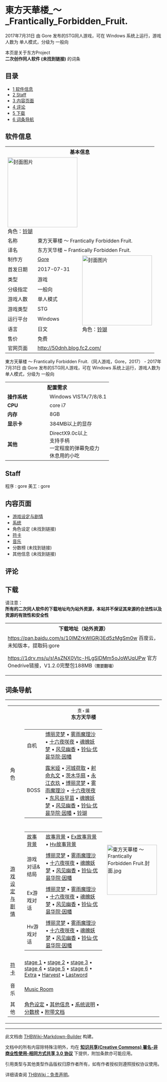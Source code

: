 # 東方天華楼_～_Frantically_Forbidden_Fruit.

<!-- source html: G:\repos\THBWiki-Markdown-Builder\THBWikiMarkdown\Temp\main\e\eb\ns0%3A%E6%9D%B1%E6%96%B9%E5%A4%A9%E8%8F%AF%E6%A5%BC_%EF%BD%9E_Frantically_Forbidden_Fruit%2E.html -->

2017年7月31日 由 Gore  发布的STG同人游戏，可在 Windows 系统上运行，游戏人数为 单人模式，分级为 一般向

本页是关于东方Project  
 **二次创作同人软件 (未找到链接)** 的词条

## 目录

- [1 软件信息](#软件信息)
- [2 Staff](#Staff)
- [3 内容页面](#内容页面)
- [4 评论](#评论)
- [5 下载](#下载)
- [6 词条导航](#词条导航)





## 软件信息

<table><tbody><tr><th colspan="3">基本信息</th></tr><tr><td class="cover-artwork-mobile" colspan="2"><a href="./文件-東方天華楼_～_Frantically_Forbidden_Fruit.封面.jpg.md" class="image" title="封面图片"><img alt="封面图片" src="https://upload.thwiki.cc/thumb/3/37/%E6%9D%B1%E6%96%B9%E5%A4%A9%E8%8F%AF%E6%A5%BC_%EF%BD%9E_Frantically_Forbidden_Fruit.%E5%B0%81%E9%9D%A2.jpg/224px-%E6%9D%B1%E6%96%B9%E5%A4%A9%E8%8F%AF%E6%A5%BC_%EF%BD%9E_Frantically_Forbidden_Fruit.%E5%B0%81%E9%9D%A2.jpg" decoding="async" loading="lazy" width="224" height="224" srcset="https://upload.thwiki.cc/thumb/3/37/%E6%9D%B1%E6%96%B9%E5%A4%A9%E8%8F%AF%E6%A5%BC_%EF%BD%9E_Frantically_Forbidden_Fruit.%E5%B0%81%E9%9D%A2.jpg/336px-%E6%9D%B1%E6%96%B9%E5%A4%A9%E8%8F%AF%E6%A5%BC_%EF%BD%9E_Frantically_Forbidden_Fruit.%E5%B0%81%E9%9D%A2.jpg 1.5x, https://upload.thwiki.cc/thumb/3/37/%E6%9D%B1%E6%96%B9%E5%A4%A9%E8%8F%AF%E6%A5%BC_%EF%BD%9E_Frantically_Forbidden_Fruit.%E5%B0%81%E9%9D%A2.jpg/448px-%E6%9D%B1%E6%96%B9%E5%A4%A9%E8%8F%AF%E6%A5%BC_%EF%BD%9E_Frantically_Forbidden_Fruit.%E5%B0%81%E9%9D%A2.jpg 2x" data-file-width="1024" data-file-height="1024"></a><div class="cover-char">角色：<a href="./铃瑚.md" title="铃瑚">铃瑚</a></div></td>
</tr><tr><td class="label">名称</td><td colspan="2"> 東方天華楼 ～ Frantically Forbidden Fruit. </td></tr><tr><td class="label">译名</td><td colspan="2"> 东方天华楼 ~ Frantically Forbidden Fruit. </td></tr><tr><td class="label">制作方</td><td><a href="./Gore.md" title="Gore">Gore</a></td><td class="cover-artwork" rowspan="8" style="min-width:224px;"><a href="./文件-東方天華楼_～_Frantically_Forbidden_Fruit.封面.jpg.md" class="image" title="封面图片"><img alt="封面图片" src="https://upload.thwiki.cc/thumb/3/37/%E6%9D%B1%E6%96%B9%E5%A4%A9%E8%8F%AF%E6%A5%BC_%EF%BD%9E_Frantically_Forbidden_Fruit.%E5%B0%81%E9%9D%A2.jpg/224px-%E6%9D%B1%E6%96%B9%E5%A4%A9%E8%8F%AF%E6%A5%BC_%EF%BD%9E_Frantically_Forbidden_Fruit.%E5%B0%81%E9%9D%A2.jpg" decoding="async" loading="lazy" width="224" height="224" srcset="https://upload.thwiki.cc/thumb/3/37/%E6%9D%B1%E6%96%B9%E5%A4%A9%E8%8F%AF%E6%A5%BC_%EF%BD%9E_Frantically_Forbidden_Fruit.%E5%B0%81%E9%9D%A2.jpg/336px-%E6%9D%B1%E6%96%B9%E5%A4%A9%E8%8F%AF%E6%A5%BC_%EF%BD%9E_Frantically_Forbidden_Fruit.%E5%B0%81%E9%9D%A2.jpg 1.5x, https://upload.thwiki.cc/thumb/3/37/%E6%9D%B1%E6%96%B9%E5%A4%A9%E8%8F%AF%E6%A5%BC_%EF%BD%9E_Frantically_Forbidden_Fruit.%E5%B0%81%E9%9D%A2.jpg/448px-%E6%9D%B1%E6%96%B9%E5%A4%A9%E8%8F%AF%E6%A5%BC_%EF%BD%9E_Frantically_Forbidden_Fruit.%E5%B0%81%E9%9D%A2.jpg 2x" data-file-width="1024" data-file-height="1024"></a><div class="cover-char">角色：<a href="./铃瑚.md" title="铃瑚">铃瑚</a></div></td>
</tr><tr><td class="label">首发日期</td><td>2017-07-31</td></tr><tr><td class="label">类型</td><td>游戏</td></tr><tr><td class="label">分级指定</td><td>一般向</td></tr><tr><td class="label">游戏人数</td><td>单人模式</td></tr><tr><td class="label">游戏类型</td><td>STG</td></tr><tr><td class="label">运行平台</td><td>Windows</td></tr><tr><td class="label">语言</td><td>日文</td></tr><tr><td class="label">售价</td><td>免费</td></tr>
<tr><td class="label">官网页面</td><td colspan="2"><a rel="nofollow" class="external free" href="http://50dnh.blog.fc2.com/">http://50dnh.blog.fc2.com/</a></td></tr></tbody></table>

東方天華楼 ～ Frantically Forbidden Fruit.（同人游戏，Gore，2017） - 2017年7月31日 由 Gore  发布的STG同人游戏，可在 Windows 系统上运行，游戏人数为 单人模式，分级为 一般向
  
  

  


<table>
<tbody><tr><th colspan="2">配置需求</th></tr>
<tr><td style="width:120px;padding-left:7px;"><b>操作系统</b></td><td>Windows VISTA/7/8/8.1</td></tr><tr><td style="width:120px;padding-left:7px;"><b>CPU</b></td><td>core i7</td></tr><tr><td style="width:120px;padding-left:7px;"><b>内存</b></td><td>8GB</td></tr><tr><td style="width:120px;padding-left:7px;"><b>显示卡</b></td><td>384MB以上的显存</td></tr><tr><td style="width:120px;padding-left:7px;"><b>其他</b></td><td>DirectX9.0c以上<br>支持手柄<br>一定程度的弹幕免疫力<br>休息用的小吃</td></tr>
</tbody></table>



## Staff
程序
: gore
美工
: gore


## 内容页面
- [游戏设定与剧情](./東方天華楼_～_Frantically_Forbidden_Fruit.-设定与剧情.md)
- [系统](./東方天華楼_～_Frantically_Forbidden_Fruit.-系统说明.md)
- 角色设定 (未找到链接)
- [符卡](./東方天華楼_～_Frantically_Forbidden_Fruit.-符卡.md)
- [音乐](./東方天華楼_～_Frantically_Forbidden_Fruit.-音乐.md)
- 分数榜 (未找到链接)
- 其他信息 (未找到链接)


## 评论

## 下载
  
请注意：  
 **所有的二次同人软件的下载地址均为站外资源，本站并不保证其来源的合法性以及资源的有效性和安全性**   

  


<table>

<tbody><tr>
<th>下载地址（站外资源）
</th></tr>
<tr>
<td><a rel="nofollow" class="external free" href="https://pan.baidu.com/s/10lMZrkWIGRj3Ed5zMgSm0w">https://pan.baidu.com/s/10lMZrkWIGRj3Ed5zMgSm0w</a> 百度云，未知版本，提取码:gore<br>
<p><a rel="nofollow" class="external free" href="https://1drv.ms/u/s!AsZNX0Vtc-HLgSIDMm5oJoWUqUPw">https://1drv.ms/u/s!AsZNX0Vtc-HLgSIDMm5oJoWUqUPw</a> 官方Onedrive链接，V1.2.0完整包188MB<span style="font-family: sans-serif; cursor: default; color:#555; font-size: 0.8em; bottom: 0.1em; font-weight: bold;" title="连接到需要翻墙网页">（需要翻墙）</span>
</p>
</td></tr></tbody></table>



## 词条导航
  
  

<table><tbody><tr><td><table cellspacing="0" class="nowraplinks mw-collapsible mw-collapsed" style="width:100%;;;"><tbody><tr><th style=";" colspan="3" class="navbox-title"><div class="navbar"><div class="noprint plainlinksneverexpand" style="background-color:transparent; padding:0; font-weight:normal; font-size:80%; white-space:nowrap;"><a href="./東方天華楼_～_Frantically_Forbidden_Fruit.-导航.md" title="東方天華楼 ～ Frantically Forbidden Fruit./导航"><span style=";;border:none;" title="查看这个模板">查</span></a>&#160;<span style="font-size:80%;">•</span>&#160;<a href="/index.php?title=%E6%9D%B1%E6%96%B9%E5%A4%A9%E8%8F%AF%E6%A5%BC_%EF%BD%9E_Frantically_Forbidden_Fruit./%E5%AF%BC%E8%88%AA&amp;action=edit"><span style=";;border:none;" title="您可以编辑这个模板。请在储存变更之前先预览">编</span></a></div></div><span><a class="mw-selflink selflink">东方天华楼</a></span></th></tr><tr><td></td></tr><tr><td class="navbox-group" style=";;">角色</td><td style=";;" class="navbox-list navbox-odd"><div></div><table cellspacing="0" class="nowraplinks navbox-subgroup" style="width:100%;;;;"><tbody><tr><td class="navbox-group" style=";;"><div>自机</div></td><td style=";;" class="navbox-list navbox-odd"><div><a href="./博丽灵梦.md" title="博丽灵梦">博丽灵梦</a> &#8226; <a href="./雾雨魔理沙.md" title="雾雨魔理沙">雾雨魔理沙</a> &#8226; <a href="/%E5%8D%81%E5%85%AD%E5%A4%9C%E5%92%B2%E5%A4%9C" title="十六夜咲夜">十六夜咲夜</a> &#8226; <a href="./魂魄妖梦.md" title="魂魄妖梦">魂魄妖梦</a> &#8226; <a href="./风见幽香.md" title="风见幽香">风见幽香</a> &#8226; <a href="./铃仙·优昙华院·因幡.md" title="铃仙·优昙华院·因幡">铃仙·优昙华院·因幡</a></div></td></tr><tr><td></td></tr><tr><td class="navbox-group" style=";;"><div>BOSS</div></td><td style=";;" class="navbox-list navbox-even"><div><a href="./露米娅.md" title="露米娅">露米娅</a> &#8226; <a href="./河城荷取.md" title="河城荷取">河城荷取</a> &#8226; <a href="./射命丸文.md" title="射命丸文">射命丸文</a> &#8226; <a href="./茨木华扇.md" title="茨木华扇">茨木华扇</a> &#8226; <a href="./永江衣玖.md" title="永江衣玖">永江衣玖</a> &#8226; <a href="./博丽灵梦.md" title="博丽灵梦">博丽灵梦</a> &#8226; <a href="./雾雨魔理沙.md" title="雾雨魔理沙">雾雨魔理沙</a> &#8226; <a href="/%E5%8D%81%E5%85%AD%E5%A4%9C%E5%92%B2%E5%A4%9C" title="十六夜咲夜">十六夜咲夜</a> &#8226; <a href="./东风谷早苗.md" title="东风谷早苗">东风谷早苗</a> &#8226; <a href="./魂魄妖梦.md" title="魂魄妖梦">魂魄妖梦</a> &#8226; <a href="./风见幽香.md" title="风见幽香">风见幽香</a> &#8226; <a href="./铃仙·优昙华院·因幡.md" title="铃仙·优昙华院·因幡">铃仙·优昙华院·因幡</a> &#8226; <a href="./铃瑚.md" title="铃瑚">铃瑚</a></div></td></tr></tbody></table><div></div></td><td class="navbox-image" style="" rowspan="9"><a href="./文件-東方天華楼_～_Frantically_Forbidden_Fruit.封面.jpg.md" class="image"><img alt="東方天華楼 ～ Frantically Forbidden Fruit.封面.jpg" src="https://upload.thwiki.cc/thumb/3/37/%E6%9D%B1%E6%96%B9%E5%A4%A9%E8%8F%AF%E6%A5%BC_%EF%BD%9E_Frantically_Forbidden_Fruit.%E5%B0%81%E9%9D%A2.jpg/160px-%E6%9D%B1%E6%96%B9%E5%A4%A9%E8%8F%AF%E6%A5%BC_%EF%BD%9E_Frantically_Forbidden_Fruit.%E5%B0%81%E9%9D%A2.jpg" decoding="async" loading="lazy" width="160" height="160" srcset="https://upload.thwiki.cc/thumb/3/37/%E6%9D%B1%E6%96%B9%E5%A4%A9%E8%8F%AF%E6%A5%BC_%EF%BD%9E_Frantically_Forbidden_Fruit.%E5%B0%81%E9%9D%A2.jpg/240px-%E6%9D%B1%E6%96%B9%E5%A4%A9%E8%8F%AF%E6%A5%BC_%EF%BD%9E_Frantically_Forbidden_Fruit.%E5%B0%81%E9%9D%A2.jpg 1.5x, https://upload.thwiki.cc/thumb/3/37/%E6%9D%B1%E6%96%B9%E5%A4%A9%E8%8F%AF%E6%A5%BC_%EF%BD%9E_Frantically_Forbidden_Fruit.%E5%B0%81%E9%9D%A2.jpg/320px-%E6%9D%B1%E6%96%B9%E5%A4%A9%E8%8F%AF%E6%A5%BC_%EF%BD%9E_Frantically_Forbidden_Fruit.%E5%B0%81%E9%9D%A2.jpg 2x" data-file-width="1024" data-file-height="1024"></a></td></tr><tr><td></td></tr><tr><td class="navbox-group" style=";;"><a href="./東方天華楼_～_Frantically_Forbidden_Fruit.-设定与剧情.md" title="東方天華楼 ～ Frantically Forbidden Fruit./设定与剧情">游戏设定与剧情</a></td><td style=";;" class="navbox-list navbox-even"><div></div><table cellspacing="0" class="nowraplinks navbox-subgroup" style="width:100%;;;;"><tbody><tr><td class="navbox-group" style=";;"><div><a href="/%E6%9D%B1%E6%96%B9%E5%A4%A9%E8%8F%AF%E6%A5%BC_%EF%BD%9E_Frantically_Forbidden_Fruit./%E8%AE%BE%E5%AE%9A%E4%B8%8E%E5%89%A7%E6%83%85#故事背景" title="東方天華楼 ～ Frantically Forbidden Fruit./设定与剧情">故事背景</a></div></td><td style=";;" class="navbox-list navbox-odd"><div><a href="./東方天華楼_～_Frantically_Forbidden_Fruit.-设定与剧情-故事背景.md" title="東方天華楼 ～ Frantically Forbidden Fruit./设定与剧情/故事背景">故事背景</a> &#8226; <a href="/index.php?title=%E9%99%84%E5%B8%A6%E6%96%87%E6%A1%A3:%E6%9D%B1%E6%96%B9%E5%A4%A9%E8%8F%AF%E6%A5%BC_%EF%BD%9E_Frantically_Forbidden_Fruit./%E8%A7%92%E8%89%B2%E8%AE%BE%E5%AE%9A%E4%B8%8E%E5%89%A7%E6%83%85&amp;action=edit&amp;redlink=1" class="new" title="附带文档:東方天華楼 ～ Frantically Forbidden Fruit./角色设定与剧情（页面不存在）">Ex故事背景</a> &#8226; <a href="/index.php?title=%E9%99%84%E5%B8%A6%E6%96%87%E6%A1%A3:%E6%9D%B1%E6%96%B9%E5%A4%A9%E8%8F%AF%E6%A5%BC_%EF%BD%9E_Frantically_Forbidden_Fruit./%E8%A7%92%E8%89%B2%E8%AE%BE%E5%AE%9A%E4%B8%8E%E5%89%A7%E6%83%85&amp;action=edit&amp;redlink=1" class="new" title="附带文档:東方天華楼 ～ Frantically Forbidden Fruit./角色设定与剧情（页面不存在）" unred="">Hv故事背景</a></div></td></tr><tr><td></td></tr><tr><td class="navbox-group" style=";;"><div>游戏对话&amp;结局</div></td><td style=";;" class="navbox-list navbox-even"><div><a href="/index.php?title=%E6%9D%B1%E6%96%B9%E5%A4%A9%E8%8F%AF%E6%A5%BC_%EF%BD%9E_Frantically_Forbidden_Fruit./%E8%AE%BE%E5%AE%9A%E4%B8%8E%E5%89%A7%E6%83%85/%E5%8D%9A%E4%B8%BD%E7%81%B5%E6%A2%A6&amp;action=edit&amp;redlink=1" class="new" title="東方天華楼 ～ Frantically Forbidden Fruit./设定与剧情/博丽灵梦（页面不存在）">博丽灵梦</a> &#8226; <a href="/index.php?title=%E6%9D%B1%E6%96%B9%E5%A4%A9%E8%8F%AF%E6%A5%BC_%EF%BD%9E_Frantically_Forbidden_Fruit./%E8%AE%BE%E5%AE%9A%E4%B8%8E%E5%89%A7%E6%83%85/%E9%9B%BE%E9%9B%A8%E9%AD%94%E7%90%86%E6%B2%99&amp;action=edit&amp;redlink=1" class="new" title="東方天華楼 ～ Frantically Forbidden Fruit./设定与剧情/雾雨魔理沙（页面不存在）">雾雨魔理沙</a> &#8226; <a href="/index.php?title=%E6%9D%B1%E6%96%B9%E5%A4%A9%E8%8F%AF%E6%A5%BC_%EF%BD%9E_Frantically_Forbidden_Fruit./%E8%AE%BE%E5%AE%9A%E4%B8%8E%E5%89%A7%E6%83%85/%E5%8D%81%E5%85%AD%E5%A4%9C%E5%92%B2%E5%A4%9C&amp;action=edit&amp;redlink=1" class="new" title="東方天華楼 ～ Frantically Forbidden Fruit./设定与剧情/十六夜咲夜（页面不存在）">十六夜咲夜</a> &#8226; <a href="/index.php?title=%E6%9D%B1%E6%96%B9%E5%A4%A9%E8%8F%AF%E6%A5%BC_%EF%BD%9E_Frantically_Forbidden_Fruit./%E8%AE%BE%E5%AE%9A%E4%B8%8E%E5%89%A7%E6%83%85/%E9%AD%82%E9%AD%84%E5%A6%96%E6%A2%A6&amp;action=edit&amp;redlink=1" class="new" title="東方天華楼 ～ Frantically Forbidden Fruit./设定与剧情/魂魄妖梦（页面不存在）">魂魄妖梦</a> &#8226; <a href="/index.php?title=%E6%9D%B1%E6%96%B9%E5%A4%A9%E8%8F%AF%E6%A5%BC_%EF%BD%9E_Frantically_Forbidden_Fruit./%E8%AE%BE%E5%AE%9A%E4%B8%8E%E5%89%A7%E6%83%85/%E9%A3%8E%E8%A7%81%E5%B9%BD%E9%A6%99&amp;action=edit&amp;redlink=1" class="new" title="東方天華楼 ～ Frantically Forbidden Fruit./设定与剧情/风见幽香（页面不存在）">风见幽香</a> &#8226; <a href="/index.php?title=%E6%9D%B1%E6%96%B9%E5%A4%A9%E8%8F%AF%E6%A5%BC_%EF%BD%9E_Frantically_Forbidden_Fruit./%E8%AE%BE%E5%AE%9A%E4%B8%8E%E5%89%A7%E6%83%85/%E9%93%83%E4%BB%99%C2%B7%E4%BC%98%E6%98%99%E5%8D%8E%E9%99%A2%C2%B7%E5%9B%A0%E5%B9%A1&amp;action=edit&amp;redlink=1" class="new" title="東方天華楼 ～ Frantically Forbidden Fruit./设定与剧情/铃仙·优昙华院·因幡（页面不存在）">铃仙·优昙华院·因幡</a></div></td></tr><tr><td></td></tr><tr><td class="navbox-group" style=";;"><div>Ex游戏对话</div></td><td style=";;" class="navbox-list navbox-odd"><div><a href="/index.php?title=%E6%9D%B1%E6%96%B9%E5%A4%A9%E8%8F%AF%E6%A5%BC_%EF%BD%9E_Frantically_Forbidden_Fruit./%E8%AE%BE%E5%AE%9A%E4%B8%8E%E5%89%A7%E6%83%85/%E5%8D%9A%E4%B8%BD%E7%81%B5%E6%A2%A6Ex&amp;action=edit&amp;redlink=1" class="new" title="東方天華楼 ～ Frantically Forbidden Fruit./设定与剧情/博丽灵梦Ex（页面不存在）">博丽灵梦</a> &#8226; <a href="/index.php?title=%E6%9D%B1%E6%96%B9%E5%A4%A9%E8%8F%AF%E6%A5%BC_%EF%BD%9E_Frantically_Forbidden_Fruit./%E8%AE%BE%E5%AE%9A%E4%B8%8E%E5%89%A7%E6%83%85/%E9%9B%BE%E9%9B%A8%E9%AD%94%E7%90%86%E6%B2%99Ex&amp;action=edit&amp;redlink=1" class="new" title="東方天華楼 ～ Frantically Forbidden Fruit./设定与剧情/雾雨魔理沙Ex（页面不存在）">雾雨魔理沙</a> &#8226; <a href="/index.php?title=%E6%9D%B1%E6%96%B9%E5%A4%A9%E8%8F%AF%E6%A5%BC_%EF%BD%9E_Frantically_Forbidden_Fruit./%E8%AE%BE%E5%AE%9A%E4%B8%8E%E5%89%A7%E6%83%85/%E5%8D%81%E5%85%AD%E5%A4%9C%E5%92%B2%E5%A4%9CEx&amp;action=edit&amp;redlink=1" class="new" title="東方天華楼 ～ Frantically Forbidden Fruit./设定与剧情/十六夜咲夜Ex（页面不存在）">十六夜咲夜</a> &#8226; <a href="/index.php?title=%E6%9D%B1%E6%96%B9%E5%A4%A9%E8%8F%AF%E6%A5%BC_%EF%BD%9E_Frantically_Forbidden_Fruit./%E8%AE%BE%E5%AE%9A%E4%B8%8E%E5%89%A7%E6%83%85/%E9%AD%82%E9%AD%84%E5%A6%96%E6%A2%A6Ex&amp;action=edit&amp;redlink=1" class="new" title="東方天華楼 ～ Frantically Forbidden Fruit./设定与剧情/魂魄妖梦Ex（页面不存在）">魂魄妖梦</a> &#8226; <a href="/index.php?title=%E6%9D%B1%E6%96%B9%E5%A4%A9%E8%8F%AF%E6%A5%BC_%EF%BD%9E_Frantically_Forbidden_Fruit./%E8%AE%BE%E5%AE%9A%E4%B8%8E%E5%89%A7%E6%83%85/%E9%A3%8E%E8%A7%81%E5%B9%BD%E9%A6%99Ex&amp;action=edit&amp;redlink=1" class="new" title="東方天華楼 ～ Frantically Forbidden Fruit./设定与剧情/风见幽香Ex（页面不存在）">风见幽香</a> &#8226; <a href="/index.php?title=%E6%9D%B1%E6%96%B9%E5%A4%A9%E8%8F%AF%E6%A5%BC_%EF%BD%9E_Frantically_Forbidden_Fruit./%E8%AE%BE%E5%AE%9A%E4%B8%8E%E5%89%A7%E6%83%85/%E9%93%83%E4%BB%99%C2%B7%E4%BC%98%E6%98%99%E5%8D%8E%E9%99%A2%C2%B7%E5%9B%A0%E5%B9%A1Ex&amp;action=edit&amp;redlink=1" class="new" title="東方天華楼 ～ Frantically Forbidden Fruit./设定与剧情/铃仙·优昙华院·因幡Ex（页面不存在）">铃仙·优昙华院·因幡</a></div></td></tr><tr><td></td></tr><tr><td class="navbox-group" style=";;"><div>Hv游戏对话</div></td><td style=";;" class="navbox-list navbox-even"><div><a href="/index.php?title=%E6%9D%B1%E6%96%B9%E5%A4%A9%E8%8F%AF%E6%A5%BC_%EF%BD%9E_Frantically_Forbidden_Fruit./%E8%AE%BE%E5%AE%9A%E4%B8%8E%E5%89%A7%E6%83%85/%E5%8D%9A%E4%B8%BD%E7%81%B5%E6%A2%A6Hv&amp;action=edit&amp;redlink=1" class="new" title="東方天華楼 ～ Frantically Forbidden Fruit./设定与剧情/博丽灵梦Hv（页面不存在）">博丽灵梦</a> &#8226; <a href="/index.php?title=%E6%9D%B1%E6%96%B9%E5%A4%A9%E8%8F%AF%E6%A5%BC_%EF%BD%9E_Frantically_Forbidden_Fruit./%E8%AE%BE%E5%AE%9A%E4%B8%8E%E5%89%A7%E6%83%85/%E9%9B%BE%E9%9B%A8%E9%AD%94%E7%90%86%E6%B2%99Hv&amp;action=edit&amp;redlink=1" class="new" title="東方天華楼 ～ Frantically Forbidden Fruit./设定与剧情/雾雨魔理沙Hv（页面不存在）">雾雨魔理沙</a> &#8226; <a href="/index.php?title=%E6%9D%B1%E6%96%B9%E5%A4%A9%E8%8F%AF%E6%A5%BC_%EF%BD%9E_Frantically_Forbidden_Fruit./%E8%AE%BE%E5%AE%9A%E4%B8%8E%E5%89%A7%E6%83%85/%E5%8D%81%E5%85%AD%E5%A4%9C%E5%92%B2%E5%A4%9CHv&amp;action=edit&amp;redlink=1" class="new" title="東方天華楼 ～ Frantically Forbidden Fruit./设定与剧情/十六夜咲夜Hv（页面不存在）">十六夜咲夜</a> &#8226; <a href="/index.php?title=%E6%9D%B1%E6%96%B9%E5%A4%A9%E8%8F%AF%E6%A5%BC_%EF%BD%9E_Frantically_Forbidden_Fruit./%E8%AE%BE%E5%AE%9A%E4%B8%8E%E5%89%A7%E6%83%85/%E9%AD%82%E9%AD%84%E5%A6%96%E6%A2%A6Hv&amp;action=edit&amp;redlink=1" class="new" title="東方天華楼 ～ Frantically Forbidden Fruit./设定与剧情/魂魄妖梦Hv（页面不存在）">魂魄妖梦</a> &#8226; <a href="/index.php?title=%E6%9D%B1%E6%96%B9%E5%A4%A9%E8%8F%AF%E6%A5%BC_%EF%BD%9E_Frantically_Forbidden_Fruit./%E8%AE%BE%E5%AE%9A%E4%B8%8E%E5%89%A7%E6%83%85/%E9%A3%8E%E8%A7%81%E5%B9%BD%E9%A6%99Hv&amp;action=edit&amp;redlink=1" class="new" title="東方天華楼 ～ Frantically Forbidden Fruit./设定与剧情/风见幽香Hv（页面不存在）">风见幽香</a> &#8226; <a href="/index.php?title=%E6%9D%B1%E6%96%B9%E5%A4%A9%E8%8F%AF%E6%A5%BC_%EF%BD%9E_Frantically_Forbidden_Fruit./%E8%AE%BE%E5%AE%9A%E4%B8%8E%E5%89%A7%E6%83%85/%E9%93%83%E4%BB%99%C2%B7%E4%BC%98%E6%98%99%E5%8D%8E%E9%99%A2%C2%B7%E5%9B%A0%E5%B9%A1Hv&amp;action=edit&amp;redlink=1" class="new" title="東方天華楼 ～ Frantically Forbidden Fruit./设定与剧情/铃仙·优昙华院·因幡Hv（页面不存在）">铃仙·优昙华院·因幡</a></div></td></tr></tbody></table><div></div></td></tr><tr><td></td></tr><tr><td class="navbox-group" style=";;"><a href="./東方天華楼_～_Frantically_Forbidden_Fruit.-符卡.md" title="東方天華楼 ～ Frantically Forbidden Fruit./符卡">符卡</a></td><td style=";;" class="navbox-list navbox-odd"><div><a href="./東方天華楼_～_Frantically_Forbidden_Fruit.-符卡-Stage_1.md" title="東方天華楼 ～ Frantically Forbidden Fruit./符卡/Stage 1">stage 1</a> &#8226; <a href="./東方天華楼_～_Frantically_Forbidden_Fruit.-符卡-Stage_2.md" title="東方天華楼 ～ Frantically Forbidden Fruit./符卡/Stage 2">stage 2</a> &#8226; <a href="./東方天華楼_～_Frantically_Forbidden_Fruit.-符卡-Stage_3.md" title="東方天華楼 ～ Frantically Forbidden Fruit./符卡/Stage 3">stage 3</a> &#8226; <a href="./東方天華楼_～_Frantically_Forbidden_Fruit.-符卡-Stage_4.md" title="東方天華楼 ～ Frantically Forbidden Fruit./符卡/Stage 4">stage 4</a> &#8226; <a href="/index.php?title=%E6%9D%B1%E6%96%B9%E5%A4%A9%E8%8F%AF%E6%A5%BC_%EF%BD%9E_Frantically_Forbidden_Fruit./%E7%AC%A6%E5%8D%A1/Stage_5&amp;action=edit&amp;redlink=1" class="new" title="東方天華楼 ～ Frantically Forbidden Fruit./符卡/Stage 5（页面不存在）">stage 5</a> &#8226; <a href="/index.php?title=%E6%9D%B1%E6%96%B9%E5%A4%A9%E8%8F%AF%E6%A5%BC_%EF%BD%9E_Frantically_Forbidden_Fruit./%E7%AC%A6%E5%8D%A1/Stage_6&amp;action=edit&amp;redlink=1" class="new" title="東方天華楼 ～ Frantically Forbidden Fruit./符卡/Stage 6（页面不存在）">stage 6</a> &#8226; <a href="/index.php?title=%E6%9D%B1%E6%96%B9%E5%A4%A9%E8%8F%AF%E6%A5%BC_%EF%BD%9E_Frantically_Forbidden_Fruit./%E7%AC%A6%E5%8D%A1/Extra&amp;action=edit&amp;redlink=1" class="new" title="東方天華楼 ～ Frantically Forbidden Fruit./符卡/Extra（页面不存在）">Extra</a> &#8226; <a href="/index.php?title=%E6%9D%B1%E6%96%B9%E5%A4%A9%E8%8F%AF%E6%A5%BC_%EF%BD%9E_Frantically_Forbidden_Fruit./%E7%AC%A6%E5%8D%A1/Harvest&amp;action=edit&amp;redlink=1" class="new" title="東方天華楼 ～ Frantically Forbidden Fruit./符卡/Harvest（页面不存在）">Harvest</a> &#8226; <a href="/index.php?title=%E6%9D%B1%E6%96%B9%E5%A4%A9%E8%8F%AF%E6%A5%BC_%EF%BD%9E_Frantically_Forbidden_Fruit./%E7%AC%A6%E5%8D%A1/Lastword&amp;action=edit&amp;redlink=1" class="new" title="東方天華楼 ～ Frantically Forbidden Fruit./符卡/Lastword（页面不存在）">Lastword</a></div></td></tr><tr><td></td></tr><tr><td class="navbox-group" style=";;">音乐</td><td style=";;" class="navbox-list navbox-even"><div><a href="./東方天華楼_～_Frantically_Forbidden_Fruit.-音乐.md" title="東方天華楼 ～ Frantically Forbidden Fruit./音乐">Music Room</a></div></td></tr><tr><td></td></tr><tr><td class="navbox-group" style=";;">其他</td><td style=";;" class="navbox-list navbox-odd"><div><a href="/index.php?title=%E6%9D%B1%E6%96%B9%E5%A4%A9%E8%8F%AF%E6%A5%BC_%EF%BD%9E_Frantically_Forbidden_Fruit./%E8%A7%92%E8%89%B2%E8%AE%BE%E5%AE%9A&amp;action=edit&amp;redlink=1" class="new" title="東方天華楼 ～ Frantically Forbidden Fruit./角色设定（页面不存在）">角色设定</a> &#8226; <a href="/index.php?title=%E6%9D%B1%E6%96%B9%E5%A4%A9%E8%8F%AF%E6%A5%BC_%EF%BD%9E_Frantically_Forbidden_Fruit./%E6%9D%82%E9%A1%B9&amp;action=edit&amp;redlink=1" class="new" title="東方天華楼 ～ Frantically Forbidden Fruit./杂项（页面不存在）">其他信息</a> &#8226; <a href="./東方天華楼_～_Frantically_Forbidden_Fruit.-系统说明.md" title="東方天華楼 ～ Frantically Forbidden Fruit./系统说明">系统说明</a> &#8226; <a href="/index.php?title=%E6%9D%B1%E6%96%B9%E5%A4%A9%E8%8F%AF%E6%A5%BC_%EF%BD%9E_Frantically_Forbidden_Fruit./%E5%88%86%E6%95%B0%E6%A6%9C&amp;action=edit&amp;redlink=1" class="new" title="東方天華楼 ～ Frantically Forbidden Fruit./分数榜（页面不存在）">分数榜</a> &#8226; <a href="/index.php?title=%E9%99%84%E5%B8%A6%E6%96%87%E6%A1%A3:%E6%9D%B1%E6%96%B9%E5%A4%A9%E8%8F%AF%E6%A5%BC_%EF%BD%9E_Frantically_Forbidden_Fruit./%E8%A7%92%E8%89%B2%E8%AE%BE%E5%AE%9A%E4%B8%8E%E5%89%A7%E6%83%85&amp;action=edit&amp;redlink=1" class="new" title="附带文档:東方天華楼 ～ Frantically Forbidden Fruit./角色设定与剧情（页面不存在）" unred="">附带文档</a></div></td></tr></tbody></table></td></tr></tbody></table>


  
  

  





---

此文档由 [THBWiki-Markdown-Builder](https://github.com/Delsin-Yu/THBWiki-Markdown-Builder) 构建。

文档中的所有内容除特殊注明外，均在 [**知识共享(Creative Commons) 署名-非商业性使用-相同方式共享 3.0 协议**](https://creativecommons.org/licenses/by-sa/3.0/deed.zh-hans) 下提供，附加条款亦可能应用。

引用类型与其他类型作品版权归原作者所有，如有作者授权则遵照授权协议使用。

详细请查阅 [THBWiki：免责声明](https://thbwiki.cc/THBWiki:%E5%85%8D%E8%B4%A3%E5%A3%B0%E6%98%8E)。

